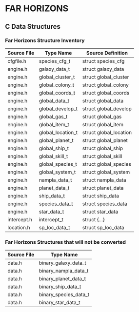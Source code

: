 # FAR HORIZONS

## C Data Structures

### Far Horizons Structure Inventory

| Source File | Type Name             | Source Definition      |
|-------------|-----------------------|------------------------|
| cfgfile.h   | species_cfg_t         | struct species_cfg     |
| engine.h    | galaxy_data_t         | struct galaxy_data     |
| engine.h    | global_cluster_t      | struct global_cluster  |
| engine.h    | global_colony_t       | struct global_colony   |
| engine.h    | global_coords_t       | struct global_coords   |
| engine.h    | global_data_t         | struct global_data     |
| engine.h    | global_develop_t      | struct global_develop  |
| engine.h    | global_gas_t          | struct global_gas      |
| engine.h    | global_item_t         | struct global_item     |
| engine.h    | global_location_t     | struct global_location |
| engine.h    | global_planet_t       | struct global_planet   |
| engine.h    | global_ship_t         | struct global_ship     |
| engine.h    | global_skill_t        | struct global_skill    |
| engine.h    | global_species_t      | struct global_species  |
| engine.h    | global_system_t       | struct global_system   |
| engine.h    | nampla_data_t         | struct nampla_data     |
| engine.h    | planet_data_t         | struct planet_data     |
| engine.h    | ship_data_t           | struct ship_data       |
| engine.h    | species_data_t        | struct species_data    |
| engine.h    | star_data_t           | struct star_data       |
| intercept.h | intercept_t           | struct {...}           |
| location.h  | sp_loc_data_t         | struct sp_loc_data     |

### Far Horizons Structures that will not be converted

| Source File | Type Name             |
|-------------|-----------------------|
| data.h      | binary_galaxy_data_t  |
| data.h      | binary_nampla_data_t  |
| data.h      | binary_planet_data_t  |
| data.h      | binary_ship_data_t    |
| data.h      | binary_species_data_t |
| data.h      | binary_star_data_t    |
